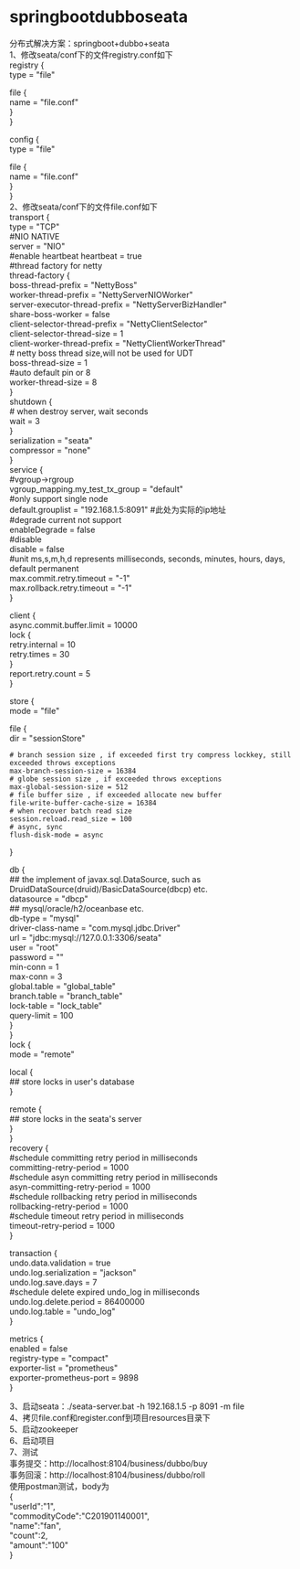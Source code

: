 # springbootdubboseata
分布式解决方案：springboot+dubbo+seata  
1、修改seata/conf下的文件registry.conf如下  
registry {  
  type = "file"  

  file {  
    name = "file.conf"  
  }  
}  

config {  
  type = "file"  

  file {   
    name = "file.conf"  
  }  
}  
2、修改seata/conf下的文件file.conf如下  
transport {  
  type = "TCP"  
  #NIO NATIVE  
  server = "NIO"  
  #enable heartbeat
  heartbeat = true  
  #thread factory for netty  
  thread-factory {  
    boss-thread-prefix = "NettyBoss"  
    worker-thread-prefix = "NettyServerNIOWorker"  
    server-executor-thread-prefix = "NettyServerBizHandler"  
    share-boss-worker = false  
    client-selector-thread-prefix = "NettyClientSelector"  
    client-selector-thread-size = 1  
    client-worker-thread-prefix = "NettyClientWorkerThread"  
    # netty boss thread size,will not be used for UDT  
    boss-thread-size = 1   
    #auto default pin or 8  
    worker-thread-size = 8  
  }  
  shutdown {  
    # when destroy server, wait seconds  
    wait = 3  
  }  
  serialization = "seata"  
  compressor = "none"  
}  
service {  
  #vgroup->rgroup  
  vgroup_mapping.my_test_tx_group = "default"  
  #only support single node  
  default.grouplist = "192.168.1.5:8091" #此处为实际的ip地址  
  #degrade current not support  
  enableDegrade = false  
  #disable  
  disable = false  
  #unit ms,s,m,h,d represents milliseconds, seconds, minutes, hours, days, default permanent  
  max.commit.retry.timeout = "-1"  
  max.rollback.retry.timeout = "-1"  
}  

client {  
  async.commit.buffer.limit = 10000  
  lock {  
    retry.internal = 10  
    retry.times = 30  
  }  
  report.retry.count = 5  
}  

store {  
  mode = "file"  

  file {  
    dir = "sessionStore"  

    # branch session size , if exceeded first try compress lockkey, still exceeded throws exceptions  
    max-branch-session-size = 16384  
    # globe session size , if exceeded throws exceptions  
    max-global-session-size = 512  
    # file buffer size , if exceeded allocate new buffer
    file-write-buffer-cache-size = 16384
    # when recover batch read size
    session.reload.read_size = 100
    # async, sync
    flush-disk-mode = async
  }  

  db {  
    ## the implement of javax.sql.DataSource, such as DruidDataSource(druid)/BasicDataSource(dbcp) etc.  
    datasource = "dbcp"  
    ## mysql/oracle/h2/oceanbase etc.    
    db-type = "mysql"    
    driver-class-name = "com.mysql.jdbc.Driver"  
    url = "jdbc:mysql://127.0.0.1:3306/seata"  
    user = "root"  
    password = ""  
    min-conn = 1  
    max-conn = 3  
    global.table = "global_table"  
    branch.table = "branch_table"  
    lock-table = "lock_table"  
    query-limit = 100  
  }  
}  
lock {  
  mode = "remote"  

  local {  
    ## store locks in user's database  
  }  

  remote {  
    ## store locks in the seata's server  
  }  
}  
recovery {  
  #schedule committing retry period in milliseconds  
  committing-retry-period = 1000  
  #schedule asyn committing retry period in milliseconds  
  asyn-committing-retry-period = 1000  
  #schedule rollbacking retry period in milliseconds  
  rollbacking-retry-period = 1000  
  #schedule timeout retry period in milliseconds  
  timeout-retry-period = 1000  
}  

transaction {  
  undo.data.validation = true  
  undo.log.serialization = "jackson"  
  undo.log.save.days = 7  
  #schedule delete expired undo_log in milliseconds  
  undo.log.delete.period = 86400000  
  undo.log.table = "undo_log"  
}  

metrics {  
  enabled = false  
  registry-type = "compact"  
  exporter-list = "prometheus"  
  exporter-prometheus-port = 9898  
}  

3、启动seata：./seata-server.bat -h 192.168.1.5 -p 8091 -m file  
4、拷贝file.conf和register.conf到项目resources目录下  
5、启动zookeeper  
6、启动项目  
7、测试  
事务提交：http://localhost:8104/business/dubbo/buy  
事务回滚：http://localhost:8104/business/dubbo/roll  
使用postman测试，body为    
{  
    "userId":"1",  
    "commodityCode":"C201901140001",  
    "name":"fan",  
    "count":2,  
    "amount":"100"  
}
